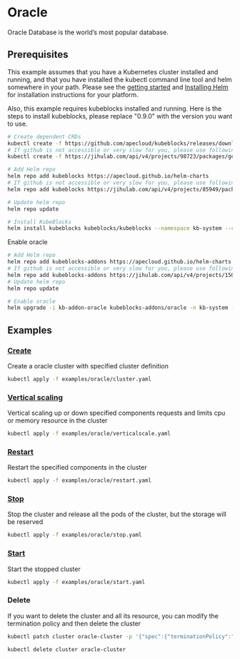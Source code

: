 # Oracle

Oracle Database is the world’s most popular database.

## Prerequisites

This example assumes that you have a Kubernetes cluster installed and running, and that you have installed the kubectl command line tool and helm somewhere in your path. Please see the [getting started](https://kubernetes.io/docs/setup/)  and [Installing Helm](https://helm.sh/docs/intro/install/) for installation instructions for your platform.

Also, this example requires kubeblocks installed and running. Here is the steps to install kubeblocks, please replace "0.9.0" with the version you want to use.
```bash
# Create dependent CRDs
kubectl create -f https://github.com/apecloud/kubeblocks/releases/download/v0.9.0/kubeblocks_crds.yaml
# If github is not accessible or very slow for you, please use following command instead
kubectl create -f https://jihulab.com/api/v4/projects/98723/packages/generic/kubeblocks/v0.9.0/kubeblocks_crds.yaml

# Add Helm repo 
helm repo add kubeblocks https://apecloud.github.io/helm-charts
# If github is not accessible or very slow for you, please use following repo instead
helm repo add kubeblocks https://jihulab.com/api/v4/projects/85949/packages/helm/stable

# Update helm repo
helm repo update

# Install KubeBlocks
helm install kubeblocks kubeblocks/kubeblocks --namespace kb-system --create-namespace --version="0.9.0"
```
Enable oracle
```bash
# Add Helm repo 
helm repo add kubeblocks-addons https://apecloud.github.io/helm-charts
# If github is not accessible or very slow for you, please use following repo instead
helm repo add kubeblocks-addons https://jihulab.com/api/v4/projects/150246/packages/helm/stable
# Update helm repo
helm repo update

# Enable oracle 
helm upgrade -i kb-addon-oracle kubeblocks-addons/oracle -n kb-system --version 0.9.0 
``` 

## Examples

### [Create](./../../examples/oracle/cluster.yaml) 
Create a oracle cluster with specified cluster definition 
```bash
kubectl apply -f examples/oracle/cluster.yaml
```

### [Vertical scaling](./../../examples/oracle/verticalscale.yaml)
Vertical scaling up or down specified components requests and limits cpu or memory resource in the cluster
```bash
kubectl apply -f examples/oracle/verticalscale.yaml
```

### [Restart](./../../examples/oracle/restart.yaml)
Restart the specified components in the cluster
```bash
kubectl apply -f examples/oracle/restart.yaml
```

### [Stop](./../../examples/oracle/stop.yaml)
Stop the cluster and release all the pods of the cluster, but the storage will be reserved
```bash
kubectl apply -f examples/oracle/stop.yaml
```

### [Start](./../../examples/oracle/start.yaml)
Start the stopped cluster
```bash
kubectl apply -f examples/oracle/start.yaml
```

### Delete
If you want to delete the cluster and all its resource, you can modify the termination policy and then delete the cluster
```bash
kubectl patch cluster oracle-cluster -p '{"spec":{"terminationPolicy":"WipeOut"}}' --type="merge"

kubectl delete cluster oracle-cluster
```
